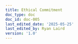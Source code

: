 ```yaml
---
title: Ethical Commitment
doc_type: doc
doc_id: doc-005
last_edited_date: '2025-05-25'
last_edited_by: Ryan Laird
version: '1.0'
---
```


<!-- Unsupported block type: unsupported -->
